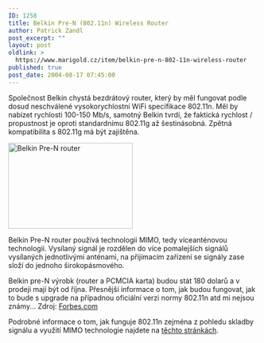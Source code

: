 ```yaml
---
ID: 1258
title: Belkin Pre-N (802.11n) Wireless Router
author: Patrick Zandl
post_excerpt: ""
layout: post
oldlink: >
  https://www.marigold.cz/item/belkin-pre-n-802-11n-wireless-router
published: true
post_date: 2004-08-17 07:45:00
---
```

<p>
Společnost Belkin chystá bezdrátový router, který by měl fungovat podle dosud neschválené vysokorychlostní WiFi specifikace 802.11n. Měl by nabízet rychlosti 100-150 Mb/s, samotný Belkin tvrdí, že faktická rychlost / propustnost je oproti standardnímu 802.11g až šestinásobná. Zpětná kompatibilita s 802.11g má být zajištěna. </p>

<div class="rightbox">
<img src="/wp-content/uploads/20040817-belkin_pre_n_router.jpg" alt="Belkin Pre-N router" width="250" height="172" /></div>
<p>
Belkin Pre-N router používá technologii MIMO, tedy víceanténovou technologii. Vysílaný signál je rozdělen do více pomalejších signálů vysílaných jednotlivými anténami, na přijímacím zařízení se signály zase složí do jednoho širokopásmového. </p>

<p>
Belkin pre-N výrobk (router a PCMCIA karta) budou stát 180 dolarů a v prodeji mají být od října. Přesnější informace o tom, jak budou fungovat, jak to bude s upgrade na případnou oficiální verzi normy 802.11n atd mi nejsou známy... Zdroj: <a href="http://www.forbes.com/2004/08/11/cx_ah_0811tentech.html">Forbes.com</a></p>

<p>
Podrobné informace o tom, jak funguje 802.11n zejména z pohledu skladby signálu a využití MIMO technologie najdete na <a href="http://www.deviceforge.com/articles/AT5096801417.html">těchto stránkách</a>.
</p>
